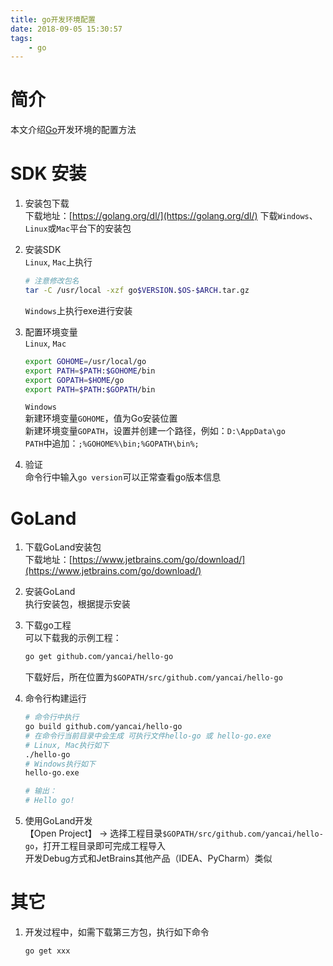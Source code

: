 ```yaml
---
title: go开发环境配置
date: 2018-09-05 15:30:57
tags:
    - go
---
```



# 简介
本文介绍[Go](https://golang.org/)开发环境的配置方法

<!-- more -->

# SDK 安装

 1. 安装包下载  
    下载地址：[https://golang.org/dl/](https://golang.org/dl/)
    下载`Windows`、`Linux`或`Mac`平台下的安装包

 2. 安装SDK  
    `Linux`, `Mac`上执行
    ```bash
    # 注意修改包名
    tar -C /usr/local -xzf go$VERSION.$OS-$ARCH.tar.gz
    ```

    `Windows`上执行exe进行安装

 3. 配置环境变量  
    `Linux`, `Mac`
    ```bash
    export GOHOME=/usr/local/go
    export PATH=$PATH:$GOHOME/bin
    export GOPATH=$HOME/go
    export PATH=$PATH:$GOPATH/bin
    ```

    `Windows`  
    新建环境变量`GOHOME`，值为Go安装位置  
    新建环境变量`GOPATH`，设置并创建一个路径，例如：`D:\AppData\go`  
    `PATH`中追加：`;%GOHOME%\bin;%GOPATH\bin%;`  

 4. 验证  
    命令行中输入`go version`可以正常查看go版本信息
    
# GoLand

 1. 下载GoLand安装包  
    下载地址：[https://www.jetbrains.com/go/download/](https://www.jetbrains.com/go/download/)

 2. 安装GoLand  
    执行安装包，根据提示安装

 3. 下载go工程  
    可以下载我的示例工程：
    ```bash
    go get github.com/yancai/hello-go
    ```
    下载好后，所在位置为`$GOPATH/src/github.com/yancai/hello-go`

 4. 命令行构建运行  
    ```bash
    # 命令行中执行
    go build github.com/yancai/hello-go
    # 在命令行当前目录中会生成 可执行文件hello-go 或 hello-go.exe
    # Linux, Mac执行如下
    ./hello-go
    # Windows执行如下
    hello-go.exe

    # 输出：
    # Hello go!
    ```

 5. 使用GoLand开发  
    【Open Project】 -> 选择工程目录`$GOPATH/src/github.com/yancai/hello-go`，打开工程目录即可完成工程导入  
    开发Debug方式和JetBrains其他产品（IDEA、PyCharm）类似  

# 其它

 1. 开发过程中，如需下载第三方包，执行如下命令
    ```bash
    go get xxx
    ```
    